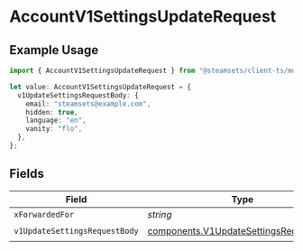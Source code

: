 # AccountV1SettingsUpdateRequest

## Example Usage

```typescript
import { AccountV1SettingsUpdateRequest } from "@steamsets/client-ts/models/operations";

let value: AccountV1SettingsUpdateRequest = {
  v1UpdateSettingsRequestBody: {
    email: "steamsets@example.com",
    hidden: true,
    language: "en",
    vanity: "flo",
  },
};
```

## Fields

| Field                                                                                            | Type                                                                                             | Required                                                                                         | Description                                                                                      |
| ------------------------------------------------------------------------------------------------ | ------------------------------------------------------------------------------------------------ | ------------------------------------------------------------------------------------------------ | ------------------------------------------------------------------------------------------------ |
| `xForwardedFor`                                                                                  | *string*                                                                                         | :heavy_minus_sign:                                                                               | N/A                                                                                              |
| `v1UpdateSettingsRequestBody`                                                                    | [components.V1UpdateSettingsRequestBody](../../models/components/v1updatesettingsrequestbody.md) | :heavy_check_mark:                                                                               | N/A                                                                                              |